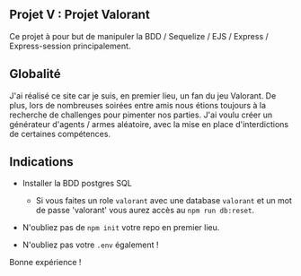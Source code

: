 ## Projet V : Projet Valorant

Ce projet à pour but de manipuler la BDD / Sequelize / EJS / Express / Express-session principalement.

## Globalité

J'ai réalisé ce site car je suis, en premier lieu, un fan du jeu Valorant.
De plus, lors de nombreuses soirées entre amis nous étions toujours à la recherche de challenges pour pimenter nos parties.
J'ai voulu créer un générateur d'agents / armes aléatoire, avec la mise en place d'interdictions de certaines compétences.

## Indications

- Installer la BDD postgres SQL
    - Si vous faites un role `valorant` avec une database `valorant` et un mot de passe 'valorant' vous aurez accès au `npm run db:reset`.

- N'oubliez pas de `npm init` votre repo en premier lieu.

- N'oubliez pas votre `.env` également !


Bonne expérience !

